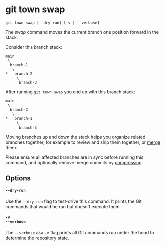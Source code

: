 # git town swap

```command-summary
git town swap [--dry-run] [-v | --verbose]
```

The _swap_ command moves the current branch one position forward in the stack.

Consider this branch stack:

```
main
 \
  branch-1
   \
*   branch-2
     \
      branch-3
```

After running `git town swap` you end up with this branch stack:

```
main
 \
  branch-2
   \
*   branch-1
     \
      branch-3
```

Moving branches up and down the stack helps you organize related branches
together, for example to review and ship them together, or [merge](merge.md)
them.

Please ensure all affected branches are in sync before running this command, and
optionally remove merge commits by [compressing](compress.md).

## Options

#### `--dry-run`

Use the `--dry-run` flag to test-drive this command. It prints the Git commands
that would be run but doesn't execute them.

#### `-v`<br>`--verbose`

The `--verbose` aka `-v` flag prints all Git commands run under the hood to
determine the repository state.

